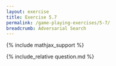 ```yaml
---
layout: exercise
title: Exercise 5.7
permalink: /game-playing-exercises/5-7/
breadcrumb: Adversarial Search
---
```


{% include mathjax_support %}

<div><i class="arrow-up" data-chapter="game-playing-exercises" data-exercise="ex_7" data-rating="0"></i></div>
{% include_relative question.md %}
